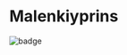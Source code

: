 # Malenkiyprins
![badge](https://img.shields.io/endpoint?url=https://gist.githubusercontent.com/<melskiy>/<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>/raw/<code-coverage.json>)